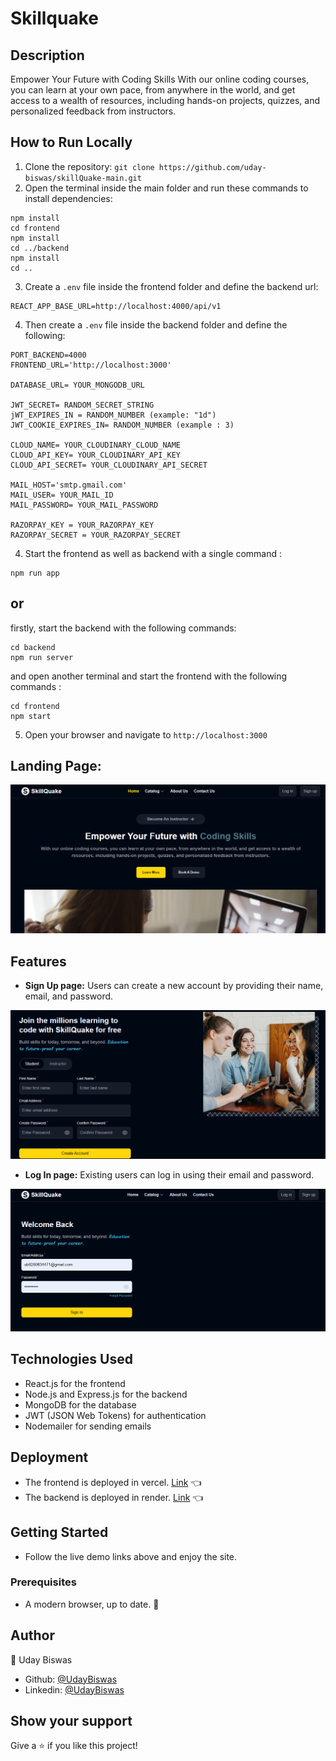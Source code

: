 
# Skillquake

## Description
Empower Your Future with Coding Skills
With our online coding courses, you can learn at your own pace, from anywhere in the world, and get access to a wealth of resources, including hands-on projects, quizzes, and personalized feedback from instructors.

## How to Run Locally
1. Clone the repository: `git clone https://github.com/uday-biswas/skillQuake-main.git`
2. Open the terminal inside the main folder and run these commands to install dependencies:
```
npm install
cd frontend
npm install
cd ../backend
npm install 
cd ..
```
3. Create a `.env` file inside the frontend folder and define the backend url:
```
REACT_APP_BASE_URL=http://localhost:4000/api/v1
```
4. Then create a `.env` file inside the backend folder and define the following:
```
PORT_BACKEND=4000
FRONTEND_URL='http://localhost:3000'

DATABASE_URL= YOUR_MONGODB_URL

JWT_SECRET= RANDOM_SECRET_STRING
jWT_EXPIRES_IN = RANDOM_NUMBER (example: "1d")
JWT_COOKIE_EXPIRES_IN= RANDOM_NUMBER (example : 3)

CLOUD_NAME= YOUR_CLOUDINARY_CLOUD_NAME
CLOUD_API_KEY= YOUR_CLOUDINARY_API_KEY
CLOUD_API_SECRET= YOUR_CLOUDINARY_API_SECRET

MAIL_HOST='smtp.gmail.com'
MAIL_USER= YOUR_MAIL_ID
MAIL_PASSWORD= YOUR_MAIL_PASSWORD

RAZORPAY_KEY = YOUR_RAZORPAY_KEY
RAZORPAY_SECRET = YOUR_RAZORPAY_SECRET

```
4. Start the frontend as well as backend with a single command : 
```
npm run app
```

## or

   firstly, start the backend with the following commands: 
```
cd backend
npm run server
```
   and open another terminal and start the frontend with the following commands : 
```
cd frontend
npm start
```
5. Open your browser and navigate to `http://localhost:3000`

## Landing Page:
![screenshot](./assets/landing_page_skillquake.png)

## Features
- **Sign Up page:** Users can create a new account by providing their name, email, and password.

![screenshot](./assets/signup_page_skillquake.png)

- **Log In page:** Existing users can log in using their email and password.

![screenshot](./assets/login_page_skillquake.png)

## Technologies Used
- React.js for the frontend
- Node.js and Express.js for the backend
- MongoDB for the database
- JWT (JSON Web Tokens) for authentication
- Nodemailer for sending emails

## Deployment

- The frontend is deployed in vercel. [Link](https://skill-quake.vercel.app/) :point_left:
- The backend is deployed in render. [Link](https://skillquake-main-backend.onrender.com) :point_left:

## Getting Started
- Follow the live demo links above and enjoy the site.

### Prerequisites

- A modern browser, up to date.  :muscle:

## Author

👤 Uday Biswas
- Github: [@UdayBiswas](https://github.com/uday-biswas) 
- Linkedin: [@UdayBiswas](https://www.linkedin.com/in/udaybiswas944/)  

## Show your support

Give a ⭐️ if you like this project!
